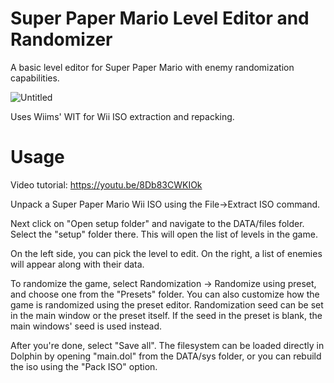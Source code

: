 # Super Paper Mario Level Editor and Randomizer

A basic level editor for Super Paper Mario with enemy randomization capabilities.


![Untitled](https://user-images.githubusercontent.com/43761362/168069321-0952a7e6-d92d-4701-a17c-25ad6055958b.png)

Uses Wiims' WIT for Wii ISO extraction and repacking.

# Usage

Video tutorial: https://youtu.be/8Db83CWKIOk

Unpack a Super Paper Mario Wii ISO using the File->Extract ISO command.

Next click on "Open setup folder" and navigate to the DATA/files folder. Select the "setup" folder there.
This will open the list of levels in the game.

On the left side, you can pick the level to edit. On the right, a list of enemies will appear along with their data.


To randomize the game, select Randomization -> Randomize using preset, and choose one from the "Presets" folder.
You can also customize how the game is randomized using the preset editor.
Randomization seed can be set in the main window or the preset itself. If the seed in the preset is blank, the main windows' seed is used instead.

After you're done, select "Save all". The filesystem can be loaded directly in Dolphin by opening "main.dol" from the DATA/sys folder,
or you can rebuild the iso using the "Pack ISO" option.
